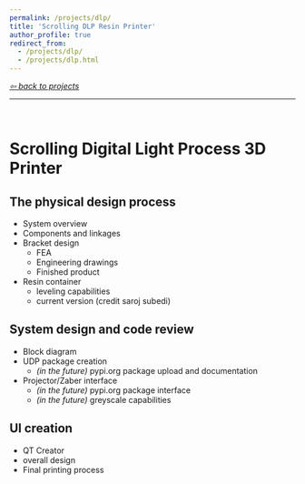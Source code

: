 ```yaml
---
permalink: /projects/dlp/
title: 'Scrolling DLP Resin Printer'
author_profile: true
redirect_from: 
  - /projects/dlp/
  - /projects/dlp.html
---
```


*[⇦ back to projects](https://dmalexa5.github.io/projects/)*
***
<br>

Scrolling Digital Light Process 3D Printer
===

## The physical design process

- System overview
- Components and linkages
- Bracket design
  - FEA
  - Engineering drawings
  - Finished product
- Resin container
  - leveling capabilities
  - current version (credit saroj subedi)

## System design and code review

- Block diagram
- UDP package creation
  - *(in the future)* pypi.org package upload and documentation
- Projector/Zaber interface
  - *(in the future)* pypi.org package interface
  - *(in the future)* greyscale capabilities

## UI creation

- QT Creator
- overall design
- Final printing process
